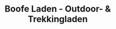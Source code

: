 ---
title: "Boofe Laden - Outdoor- & Trekkingladen"
url: /chemnitz/boofe-laden-outdoor-und-trekkingladen/
shop: Outdoor
---